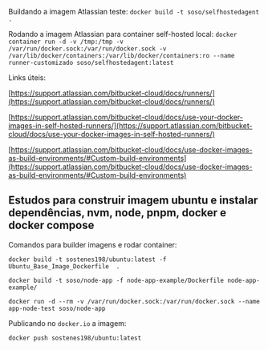 
Buildando a imagem Atlassian teste: `docker build -t soso/selfhostedagent .`

Rodando a imagem Atlassian para container self-hosted local: `docker container run -d -v /tmp:/tmp -v /var/run/docker.sock:/var/run/docker.sock -v /var/lib/docker/containers:/var/lib/docker/containers:ro --name runner-customizado soso/selfhostedagent:latest`

Links úteis: 

[https://support.atlassian.com/bitbucket-cloud/docs/runners/](https://support.atlassian.com/bitbucket-cloud/docs/runners/)

[https://support.atlassian.com/bitbucket-cloud/docs/use-your-docker-images-in-self-hosted-runners/](https://support.atlassian.com/bitbucket-cloud/docs/use-your-docker-images-in-self-hosted-runners/)

[https://support.atlassian.com/bitbucket-cloud/docs/use-docker-images-as-build-environments/#Custom-build-environments](https://support.atlassian.com/bitbucket-cloud/docs/use-docker-images-as-build-environments/#Custom-build-environments)


## Estudos para construir imagem ubuntu e instalar dependências, nvm, node, pnpm, docker e docker compose

Comandos para builder imagens e rodar container:

`docker build -t sostenes198/ubuntu:latest -f Ubuntu_Base_Image_Dockerfile  .`

`docker build -t soso/node-app -f node-app-example/Dockerfile node-app-example/`

`docker run -d --rm -v /var/run/docker.sock:/var/run/docker.sock --name app-node-test soso/node-app`

Publicando no `docker.io` a imagem:

`docker push sostenes198/ubuntu:latest`

